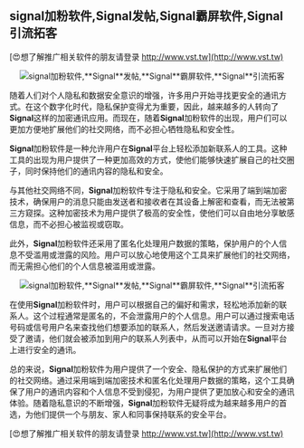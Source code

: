 ## **signal加粉软件,**Signal**发帖,**Signal**霸屏软件,**Signal**引流拓客**

[😍想了解推广相关软件的朋友请登录 http://www.vst.tw](http://www.vst.tw)

 <center><img src="https://vst.tw/MP4/tuiguang/png/1.png" alt="signal加粉软件,**Signal**发帖,**Signal**霸屏软件,**Signal**引流拓客"></center>

随着人们对个人隐私和数据安全意识的增强，许多用户开始寻找更安全的通讯方式。在这个数字化时代，隐私保护变得尤为重要，因此，越来越多的人转向了**Signal**这样的加密通讯应用。而现在，随着**Signal**加粉软件的出现，用户们可以更加方便地扩展他们的社交网络，而不必担心牺牲隐私和安全性。

**Signal**加粉软件是一种允许用户在**Signal**平台上轻松添加新联系人的工具。这种工具的出现为用户提供了一种更加高效的方式，使他们能够快速扩展自己的社交圈子，同时保持他们的通讯内容的隐私和安全。

与其他社交网络不同，**Signal**加粉软件专注于隐私和安全。它采用了端到端加密技术，确保用户的消息只能由发送者和接收者在其设备上解密和查看，而无法被第三方窥探。这种加密技术为用户提供了极高的安全性，使他们可以自由地分享敏感信息，而不必担心被监视或窃取。

此外，**Signal**加粉软件还采用了匿名化处理用户数据的策略，保护用户的个人信息不受滥用或泄露的风险。用户可以放心地使用这个工具来扩展他们的社交网络，而无需担心他们的个人信息被滥用或泄露。

 <center><img src="https://vst.tw/MP4/tuiguang/png/2.png" alt="signal加粉软件,**Signal**发帖,**Signal**霸屏软件,**Signal**引流拓客"></center>

在使用**Signal**加粉软件时，用户可以根据自己的偏好和需求，轻松地添加新的联系人。这个过程通常是匿名的，不会泄露用户的个人信息。用户可以通过搜索电话号码或信号用户名来查找他们想要添加的联系人，然后发送邀请请求。一旦对方接受了邀请，他们就会被添加到用户的联系人列表中，从而可以开始在**Signal**平台上进行安全的通讯。

总的来说，**Signal**加粉软件为用户提供了一个安全、隐私保护的方式来扩展他们的社交网络。通过采用端到端加密技术和匿名化处理用户数据的策略，这个工具确保了用户的通讯内容和个人信息不受到侵犯，为用户提供了更加放心和安全的通讯体验。随着隐私意识的不断增强，**Signal**加粉软件无疑将成为越来越多用户的首选，为他们提供一个与朋友、家人和同事保持联系的安全平台。

[😍想了解推广相关软件的朋友请登录 http://www.vst.tw](http://www.vst.tw)



